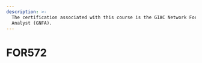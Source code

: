 ```yaml
---
description: >-
  The certification associated with this course is the GIAC Network Forensic
  Analyst (GNFA).
---
```


# FOR572

